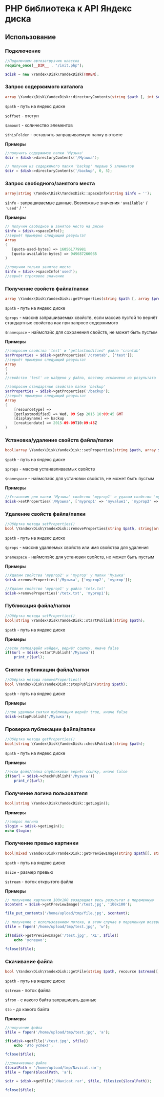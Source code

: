 # PHP библиотека к API Яндекс диска

## Использование

### Подключение
```php
//Подключаем автозагрузчик классов
require_once(__DIR__ . "/init.php");

$disk = new \Yandex\Disk\YandexDisk(TOKEN);
```

### Запрос содержимого каталога
```php
array \Yandex\Disk\YandexDisk::directoryContents(string $path [, int $offset = 0, int $amount = null [, bool $thisFolder = false]]);
```

`$path` - путь на яндекс диске

`$offset` - отступ

`$amount` - количество элементов

`$thisFolder` - оставлять запрашиваемую папку в ответе

**Примеры**

```php
//получить содержимое папки 'Музыка'
$dir = $disk->directoryContents('/Музыка');
```

```php
// получим из содержимого папки 'backup' первые 5 элементов  
$dir = $disk->directoryContents('/backup', 0, 5);
```

### Запрос свободного/занятого места
```php
array|string \Yandex\Disk\YandexDisk::spaceInfo(string $info = '');
```

`$info` - запрашиваемые данные. Возможные значения `'available'` / `'used'` / `''`
 
 **Примеры**
 
 ```php
// получим свободное и занятое место на диске
$info = $disk->spaceInfo();
//вернёт примерно следующий результат
Array
(
    [quota-used-bytes] => 160561779981
    [quota-available-bytes] => 949687266035
)
```

```php
//получим только занятое место
$info = $disk->spaceInfo('used');
//вернёт строковое значение
```

### Получение свойств файла/папки
```php
array \Yandex\Disk\YandexDisk::getProperties(string $path [, array $props = array() [, string $namespace = 'default']);
```

`$path` - путь на яндекс диске

`$props` - массив запрашиваемых свойств, если массив пустой то вернёт стандартные свойства как при запросе содержимого

`$namespace` - наймспэйс для сохранения свойств, не может быть пустым

**Примеры**

```php
//запросим свойства 'test' и 'getlastmodified' файла 'crontab'
$arProperties = $disk->getProperties('/crontab', ['test']);
//вернёт примерно следующий результат
Array
(
)
//свойство 'test' не найдено у файла, поэтому исключено из результата
```

```php
//запросим стандартные свойства папки 'backup'
$arProperties = $disk->getProperties('/backup');
//вернёт примерно следующий результат
Array
(
    [resourcetype] =>
    [getlastmodified] => Wed, 09 Sep 2015 10:09:45 GMT
    [displayname] => backup
    [creationdate] => 2015-09-09T10:09:45Z
)
```

### Установка/удаление свойств файла/папки
```php
bool|array \Yandex\Disk\YandexDisk::setProperties(string $path, array $props = array() [, string $namespace = 'default']);
```

`$path` - путь на яндекс диске

`$props` - массив устанавливаемых свойств

`$namespace` - наймспэйс для установки свойств, не может быть пустым

**Примеры**

```php
//Установим для папки 'Музыка' свойство 'myprop1' и удалим свойство 'myprop2'
$disk->setProperties('/Музыка', ['myprop1' => 'myvalue1', 'myprop2' => false]);
```

### Удаление свойств файла/папки
```php
//Обёртка метода setProperties()
bool \Yandex\Disk\YandexDisk::removeProperties(string $path, string|array $props [, $namespace = 'default'])
```

`$path` - путь на яндекс диске

`$props` - массив удаляемых свойств или имя свойства для удаления

`$namespace` - наймспэйс для установки свойств, не может быть пустым

**Примеры**

```php
//Удалим свойства 'myprop2' и 'myprop' у папки 'Музыка'
$disk->removeProperties('/Музыка', ['myprop2', 'myprop']);
```

```php
//Удалим свойство 'myprop1' у файла 'tetx.txt'
$disk->removeProperties('/tetx.txt', 'myprop1');
```

### Публикация файла/папки
```php
//Обёртка метода setProperties()
bool|string \Yandex\Disk\YandexDisk::startPublish(string $path);
```

`$path` - путь на яндекс диске

**Примеры**

```php
//если папка/файл найден, вернёт ссылку, иначе false
if($url = $disk->startPublish('/Музыка'))
    print_r($url);
```

### Снятие публикации файла/папки
```php
//Обёртка метода removeProperties()
bool \Yandex\Disk\YandexDisk::stopPublish(string $path);
```

`$path` - путь на яндекс диске

**Примеры**

````php
//при удачном снятии публикации вернёт true, иначе false
$disk->stopPublish('/Музыка');
````

### Проверка публикации файла/папки
```php
//Обёртка метода getProperties()
bool|string \Yandex\Disk\YandexDisk::checkPublish(string $path);
```

`$path` - путь на яндекс диске

**Примеры**

```php
//если файл/папка опубликован вернёт ссылку, иначе false
if($url = $disk->checkPublish('/Музыка'))
    print_r($url);
```

### Получение логина пользователя
```php
bool|string \Yandex\Disk\YandexDisk::getLogin();
```

**Примеры**

```php
//запрос логина
$login = $disk->getLogin();
echo $login;
```

### Получение превью картинки
```php
bool|mixed \Yandex\Disk\YandexDisk::getPreviewImage(string $path[[, string $size = 'XXXS',] bool|resource $stream = false]);
```

`$path` - путь на яндекс диске

`$size` - размер превью

`$stream` - поток открытого файла

**Примеры**

```php
// получение картинки 100х100 возвращает весь результат в переменную
$content = $disk->getPreviewImage('/test.jpg', '100x100');

file_put_contents('/home/upload/tmp/file.jpg', $content);
```

```php
// получение с использованием потока, в этом случае в переменную возвращается true|false
$file = fopen('/home/upload/tmp/test.jpg', 'w');

if($disk->getPreviewImage('/test.jpg', 'XL', $file))
    echo 'успешно';

fclose($file);
```

### Скачивание файла
```php
bool \Yandex\Disk\YandexDisk::getFile(string $path, recource $stream[[, bool|int $from = false], bool|int $to = false]);
```

`$path` - путь на яндекс диске

`$stream` - поток файла

`$from` - с какого байта запрашивать данные

`$to` - до какого байта

**Примеры**

```php
//получение файла
$file = fopen('/home/upload/tmp/test.jpg', 'a');

if($disk->getFile('/test.jpg', $file))
    echo 'Это успех!';

fclose($file);
```

```php
//докачивание файла
$localPath = '/home/upload/tmp/Navicat.rar';
$file = fopen($localPath, 'a');

$dir = $disk->getFile('/Navicat.rar', $file, filesize($localPath));

fclose($file);
```